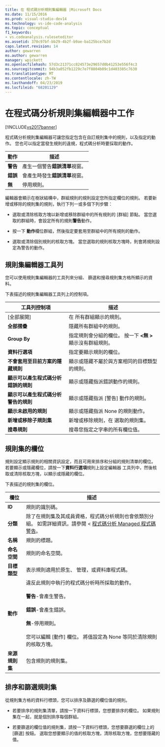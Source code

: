 ```yaml
---
title: 在 程式碼分析規則集編輯器 |Microsoft Docs
ms.date: 11/15/2016
ms.prod: visual-studio-dev14
ms.technology: vs-ide-code-analysis
ms.topic: conceptual
f1_keywords:
- vs.codeanalysis.ruleseteditor
ms.assetid: 370c97bf-bb29-4b2f-b9ae-ba125bce7b2d
caps.latest.revision: 14
author: gewarren
ms.author: gewarren
manager: wpickett
ms.openlocfilehash: 57d3c21371cc824573e29657d0b41253e556f4c3
ms.sourcegitcommit: 94b3a052fb1229c7e7f8804b09c1d403385c7630
ms.translationtype: MT
ms.contentlocale: zh-TW
ms.lasthandoff: 04/23/2019
ms.locfileid: "68201129"
---
```

# <a name="working-in-the-code-analysis-rule-set-editor"></a>在程式碼分析規則集編輯器中工作
[!INCLUDE[vs2017banner](../includes/vs2017banner.md)]

程式碼分析規則集編輯器可讓您指定包含在自訂規則集中的規則，以及指定的動作。 您也可以指定當發生規則的違規，程式碼分析時要採取的動作。  
  
|動作|描述|  
|------------|-----------------|  
|**警告**|產生一個警告**錯誤清單**視窗。|  
|**錯誤**|會產生時發生**錯誤清單**視窗。|  
|**無**|停用規則。|  
  
 編輯器會顯示在樹狀結構中，群組規則的規則設定您所指定欄位的規則。 若要新增或移除的規則集的規則，執行下列一或多個下列步驟：  
  
- 選取或清除核取方塊以新增或移除群組中的所有規則的 [群組] 節點。 當您選取的群組時，會設定所有的規則**警告**動作。  
  
- 按一下 **動作**欄位群組，然後指定要套用至群組中的所有規則的動作。  
  
- 選取或清除個別規則的核取方塊。 當您選取的規則核取方塊時，則會將規則設定為警告的動作。  
  
## <a name="rule-set-editor-toolbar"></a>規則集編輯器工具列  
 您可以使用規則集編輯器的工具列來分組、 篩選和搜尋規則集方格所顯示的資料。  
  
 下表描述的規則集編輯器工具列上的控制項。  
  
|工具列控制項|描述|  
|---------------------|-----------------|  
|[全部展開] |在 所有群組顯示的規則。|  
|**全部摺疊**|隱藏所有群組中的規則。|  
|**Group By**|指定規則會分組的欄位。 按一下  **\<無 >** 顯示沒有群組規則。|  
|**資料行選項**|指定要顯示規則的欄位。|  
|**不會套用至目前方案的隱藏規則**|顯示或隱藏不屬於與方案相同的目標類型的規則。|  
|**顯示可以產生程式碼分析錯誤的規則**|顯示或隱藏指派錯誤動作的規則。|  
|**顯示可以產生程式碼分析警告的規則**|顯示或隱藏指派 [警告] 動作的規則。|  
|**顯示未啟用的規則**|顯示或隱藏指派 None 的規則動作。|  
|**新增或移除子規則集**|新增或移除規則，在 選取的規則集。|  
|**搜尋規則**|搜尋您指定之字串的所有欄位值。|  
  
## <a name="rule-set-fields"></a>規則集的欄位  
 規則設定顯示規則的相關資訊設定，而且可用來排序和分組的規則清單的欄位。 若要顯示或隱藏欄位，請按一下**資料行選項**規則上設定編輯器 工具列中，然後核取或清除核取方塊，以顯示或隱藏的欄位。  
  
 下表描述的規則集的欄位。  
  
|欄位|描述|  
|-----------|-----------------|  
|**ID**|規則的識別碼。|  
|**分類**|除了在規則集及其成員資格，程式碼分析規則也會依類別分組。 如需詳細資訊，請參閱 <<c0> [ 程式碼分析 Managed 程式碼警告](../code-quality/code-analysis-for-managed-code-warnings.md)。|  
|**名稱**|規則的標題。|  
|**命名空間**|規則的命名空間。|  
|**目標類型**|表示規則適用於原生、 管理，或資料庫程式碼。|  
|**動作**|違反此規則中執行的程式碼分析時所採取的動作。<br /><br /> **警告**-會產生警告。<br /><br /> **錯誤**-會產生錯誤。<br /><br /> **無**-停用規則。<br /><br /> 您可以編輯 [動作] 欄位。 將值設定為 None 等同於清除規則的核取方塊。|  
|**來源規則集**|包含規則的規則集。|  
  
## <a name="sorting-and-filtering-rule-sets"></a>排序和篩選規則集  
 從規則集方格的資料行標頭，您可以排序及篩選的欄位值的規則。  
  
- 若要排序的規則集清單，請按一下資料行標頭，您想要排序的欄位。 如果規則集在一起，就是個別排序每個群組。  
  
- 若要篩選的欄位值的規則集，請按一下資料行標頭，您想要篩選的欄位上的 [篩選] 按鈕。 選取您想要顯示的值的核取方塊，清除核取方塊，您想要隱藏的值。
